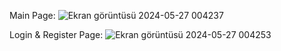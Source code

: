 Main Page:
![Ekran görüntüsü 2024-05-27 004237](https://github.com/BunyaminMete/stocky/assets/108274379/4953acb6-2773-4b99-a045-b8bb429f6fa7)

Login & Register Page:
![Ekran görüntüsü 2024-05-27 004253](https://github.com/BunyaminMete/stocky/assets/108274379/72832f56-071c-4137-b4c0-769686a60048)

